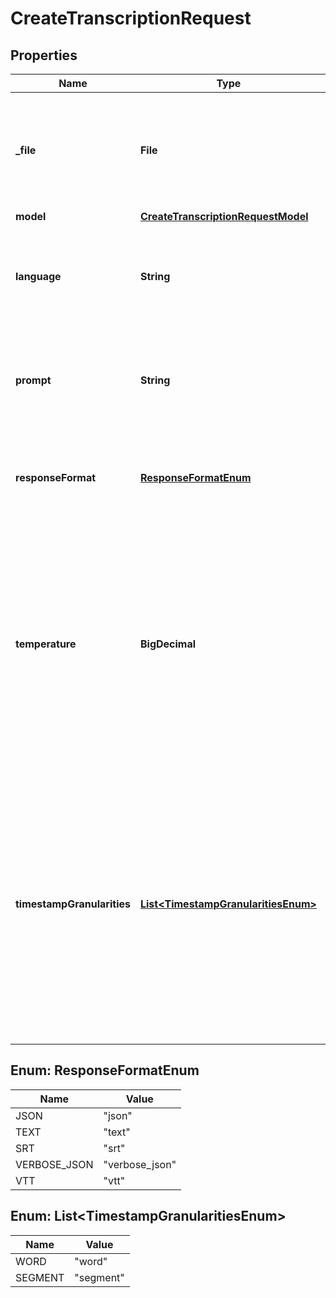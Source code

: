

# CreateTranscriptionRequest


## Properties

| Name | Type | Description | Notes |
|------------ | ------------- | ------------- | -------------|
|**_file** | **File** | The audio file object (not file name) to transcribe, in one of these formats: flac, mp3, mp4, mpeg, mpga, m4a, ogg, wav, or webm.  |  |
|**model** | [**CreateTranscriptionRequestModel**](CreateTranscriptionRequestModel.md) |  |  |
|**language** | **String** | The language of the input audio. Supplying the input language in [ISO-639-1](https://en.wikipedia.org/wiki/List_of_ISO_639-1_codes) format will improve accuracy and latency.  |  [optional] |
|**prompt** | **String** | An optional text to guide the model&#39;s style or continue a previous audio segment. The [prompt](/docs/guides/speech-to-text/prompting) should match the audio language.  |  [optional] |
|**responseFormat** | [**ResponseFormatEnum**](#ResponseFormatEnum) | The format of the transcript output, in one of these options: &#x60;json&#x60;, &#x60;text&#x60;, &#x60;srt&#x60;, &#x60;verbose_json&#x60;, or &#x60;vtt&#x60;.  |  [optional] |
|**temperature** | **BigDecimal** | The sampling temperature, between 0 and 1. Higher values like 0.8 will make the output more random, while lower values like 0.2 will make it more focused and deterministic. If set to 0, the model will use [log probability](https://en.wikipedia.org/wiki/Log_probability) to automatically increase the temperature until certain thresholds are hit.  |  [optional] |
|**timestampGranularities** | [**List&lt;TimestampGranularitiesEnum&gt;**](#List&lt;TimestampGranularitiesEnum&gt;) | The timestamp granularities to populate for this transcription. &#x60;response_format&#x60; must be set &#x60;verbose_json&#x60; to use timestamp granularities. Either or both of these options are supported: &#x60;word&#x60;, or &#x60;segment&#x60;. Note: There is no additional latency for segment timestamps, but generating word timestamps incurs additional latency.  |  [optional] |



## Enum: ResponseFormatEnum

| Name | Value |
|---- | -----|
| JSON | &quot;json&quot; |
| TEXT | &quot;text&quot; |
| SRT | &quot;srt&quot; |
| VERBOSE_JSON | &quot;verbose_json&quot; |
| VTT | &quot;vtt&quot; |



## Enum: List&lt;TimestampGranularitiesEnum&gt;

| Name | Value |
|---- | -----|
| WORD | &quot;word&quot; |
| SEGMENT | &quot;segment&quot; |



